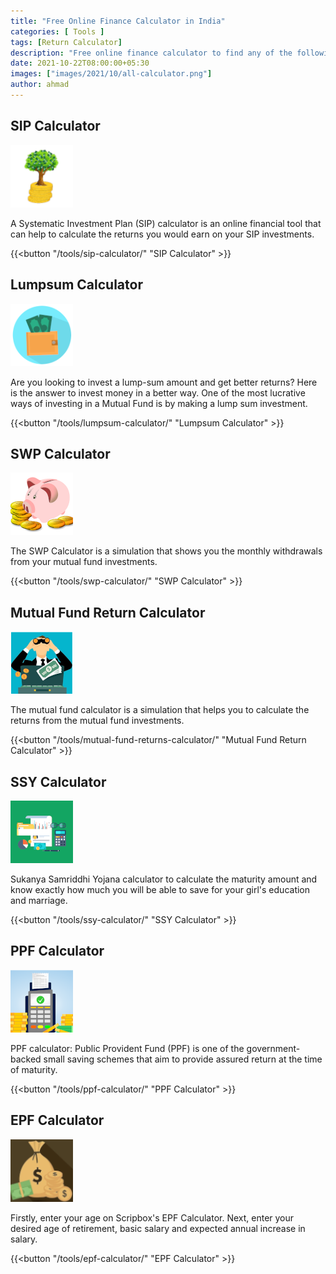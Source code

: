```yaml
---
title: "Free Online Finance Calculator in India"
categories: [ Tools ]
tags: [Return Calculator]
description: "Free online finance calculator to find any of the following: sip calculator, lumpsum calculator, swp calculator and Mutual Fund Return Calculator. Also experiment with other financial calculators."
date: 2021-10-22T08:00:00+05:30
images: ["images/2021/10/all-calculator.png"]
author: ahmad
---
```


## SIP Calculator

[![SIP Calculator](images/2021/10/sip-calculator.png)](/tools/sip-calculator/) 

A Systematic Investment Plan (SIP) calculator is an online financial tool that can help to calculate the returns you would earn on your SIP investments.

{{<button "/tools/sip-calculator/" "SIP Calculator" >}}

## Lumpsum Calculator

[![Lumpsum Calculator](images/2021/10/lumpsum-calculator.png)](/tools/lumpsum-calculator/) 

Are you looking to invest a lump-sum amount and get better returns? Here is the answer to invest money in a better way. One of the most lucrative ways of investing in a Mutual Fund is by making a lump sum investment. 

{{<button "/tools/lumpsum-calculator/" "Lumpsum Calculator" >}}

## SWP Calculator

[![SWP Calculator](images/2021/10/swp-calculator.png)](/tools/swp-calculator/) 

The SWP Calculator is a simulation that shows you the monthly withdrawals from your mutual fund investments. 

{{<button "/tools/swp-calculator/" "SWP Calculator" >}}

## Mutual Fund Return Calculator

[![Mutual Fund Return Calculator](images/2021/10/mutual-fund-returns-calculator.png)](/tools/mutual-fund-returns-calculator/) 

The mutual fund calculator is a simulation that helps you to calculate the returns from the mutual fund investments. 

{{<button "/tools/mutual-fund-returns-calculator/" "Mutual Fund Return Calculator" >}}



## SSY Calculator

[![SSY Calculator](images/2021/10/ssy-calculator.png)](/tools/ssy-calculator/) 


Sukanya Samriddhi Yojana calculator to calculate the maturity amount and know exactly how much you will be able to save for your girl's education and marriage.


{{<button "/tools/ssy-calculator/" "SSY Calculator" >}}




## PPF Calculator

[![PPF Calculator](images/2021/10/ppf-calculator.png)](/tools/ppf-calculator/) 


PPF calculator: Public Provident Fund (PPF) is one of the government-backed small saving schemes that aim to provide assured return at the time of maturity.

{{<button "/tools/ppf-calculator/" "PPF Calculator" >}}





## EPF Calculator

[![EPF Calculator](images/2021/10/epf-calculator.png)](/tools/epf-calculator/) 

Firstly, enter your age on Scripbox's EPF Calculator. Next, enter your desired age of retirement, basic salary and expected annual increase in salary. 

{{<button "/tools/epf-calculator/" "EPF Calculator" >}}



 <!-- 


## FD Calculator

[![FD Calculator](images/2021/10/fd-calculator.png)](/tools/fd-calculator/) 

A fixed deposit calculator provides precise details of the FD interest rates one can get each month and calculates the maturity amount.

{{<button "/tools/fd-calculator/" "FD Calculator" >}}


<!-- 

## NPS Calculator

[![NPS Calculator](images/2021/10/nps-calculator.png)](/tools/nps-calculator/) 

National Pension Scheme (NPS) Calculator helps you to know the monthly pension and lump sum amount that you may get when you retire at the age of 60.

{{<button "/tools/nps-calculator/" "NPS Calculator" >}}


<!-- 



## HRA Calculator

[![HRA Calculator](images/2021/10/hra-calculator.png)](/tools/hra-calculator/) 

HRA Calculator is an online tool to help the individuals calculate their House Rent Allowance (HRA).Understand HRA & know how HRA exemption rules helps rented employee in saving income tax. Know the complete process of HRA calculation here.

{{<button "/tools/hra-calculator/" "HRA Calculator" >}}



<!-- 

## RD Calculator

[![RD Calculator](images/2021/10/rd-calculator.png)](/tools/rd-calculator/) 

RD Calculator is very easy to use. All one has to do is insert values of the monthly deposit, the RD rate, and the number of years of investing.

{{<button "/tools/rd-calculator/" "RD Calculator" >}}



<!-- 


## Retirement Calculator

[![Retirement Calculator](images/2021/10/retirement-calculator.png)](/tools/retirement-calculator/) 

A retirement calculator is a simple tool that helps you find the amount of money you will require after you retire.The retirement calculator takes into account your personal details such as current monthly expenses, your current age, the age at which you wish to retire and expected life span.

{{<button "/tools/retirement-calculator/" "Retirement Calculator" >}}

 
<!-- 


## EMI Calculator

[![EMI Calculator](images/2021/10/emi-calculator.png)](/tools/emi-calculator/) 

EMI stands for Equated Monthly Instalment for the loan you avail from your bank. The EMI consists of the principal portion of the loan amount and the interest.

{{<button "/tools/emi-calculator/" "EMI Calculator" >}}



<!-- 

## Car Loan EMI Calculator


[![Car Loan EMI Calculator](images/2021/10/car-loan-emi-calculator.png)](/tools/car-loan-emi-calculator/) 

It is very easy to calculate the EMI for your car loan. You will get EMI as soon as you enter the required loan amount and the interest rate.Avail best interest rates on your Car Loan EMI. Drive the car of your dreams by purchasing it with our help.

{{<button "/tools/car-loan-emi-calculator/" "Car Loan EMI  Calculator" >}}


 
<!-- 

## Home Loan EMI Calculator

[![Home Loan EMI Calculator](images/2021/10/home-loan-emi-calculator.png)](/tools/home-loan-emi-calculator/) 


Quick calculation of your Home Loan EMI.The home loan EMI calculator can help you know the exact EMI amount you would pay every month to help you plan your cash flow. 

{{<button "/tools/home-loan-emi-calculator/" "Home Loan EMI Calculator" >}}

 -->
